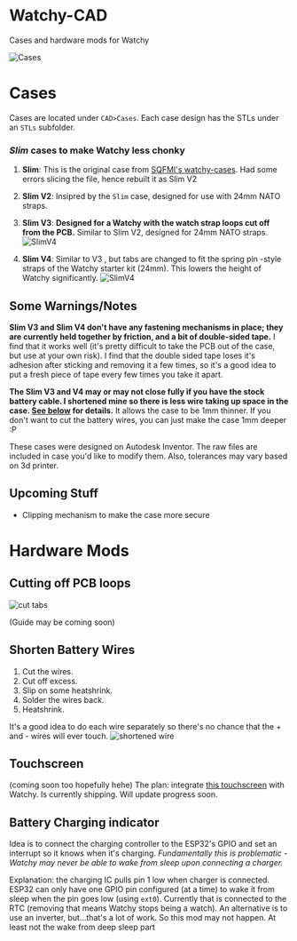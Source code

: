 # Watchy-CAD
Cases and hardware mods for Watchy

![Cases](Pictures/20210927_175318.jpg?raw=true)

# Cases
Cases are located under `CAD>Cases`. Each case design has the STLs under an `STLs` subfolder.

### *Slim* cases to make Watchy less chonky

1. **Slim**: This is the original case from [SQFMI's watchy-cases](https://github.com/sqfmi/watchy-cases). Had some errors slicing the file, hence rebuilt it as Slim V2 


2. **Slim V2**: Insipred by the `Slim` case, designed for use with 24mm NATO straps.


3. **Slim V3**: **Designed for a Watchy with the watch strap loops cut off from the PCB.** Similar to Slim V2, designed for 24mm NATO straps.
![SlimV4](Pictures/SlimV3/20210916_164747.jpg?raw=true)


4. **Slim V4**: Similar to V3 , but tabs are changed to fit the spring pin -style straps of the Watchy starter kit (24mm). This lowers the height of Watchy significantly. 
![SlimV4](Pictures/SlimV4/20210927_175651.jpg?raw=true)

## Some Warnings/Notes
**Slim V3 and Slim V4 don't have any fastening mechanisms in place; they are currently held together by friction, and a bit of double-sided tape.** I find that it works well (it's pretty difficult to take the PCB out of the case, but use at your own risk). I find that the double sided tape loses it's adhesion after sticking and removing it a few times, so it's a good idea to put a fresh piece of tape every few times you take it apart.


**The Slim V3 and V4 may or may not close fully if you have the stock battery cable. I shortened mine so there is less wire taking up space in the case. [See below](##-shorten-battery-wires) for details.** It allows the case to be 1mm thinner.  If you don't want to cut the battery wires, you can just make the case 1mm deeper :P

These cases were designed on Autodesk Inventor. The raw files are included in case you'd like to modify them. 
Also, tolerances may vary based on 3d printer.


  
## Upcoming Stuff
- Clipping mechanism to make the case more secure


# Hardware Mods


## Cutting off PCB loops

![cut tabs](Pictures/cut_tabs.jpg?raw=true)

(Guide may be coming soon)


## Shorten Battery Wires
1. Cut the wires.
2. Cut off excess.
3. Slip on some heatshrink.
4. Solder the wires back.
5. Heatshrink.

It's a good idea to do each wire separately so there's no chance that the + and - wires will ever touch.
![shortened wire](Pictures/20210927_182230.jpg?raw=true)

## Touchscreen
(coming soon too hopefully hehe)
The plan: integrate [this touchscreen](https://www.good-display.com/product/258.html) with Watchy. Is currently shipping. Will update progress soon.


## Battery Charging indicator
Idea is to connect the charging controller to the ESP32's GPIO and set an interrupt so it knows when it's charging.
*Fundamentally this is problematic - Watchy may never be able to wake from sleep upon connecting a charger.*

Explanation: the charging IC pulls pin 1 low when charger is connected. ESP32 can only have one GPIO pin configured (at a time) to wake it from sleep when the pin goes low (using `ext0`). Currently that is connected to the RTC (removing that means Watchy stops being a watch). An alternative is to use an inverter, but...that's a lot of work. So this mod may not happen. At least not the wake from deep sleep part

